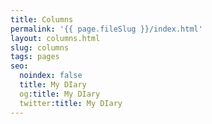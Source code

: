 ```yaml
---
title: Columns
permalink: '{{ page.fileSlug }}/index.html'
layout: columns.html
slug: columns
tags: pages
seo:
  noindex: false
  title: My DIary
  og:title: My DIary
  twitter:title: My DIary
---
```



